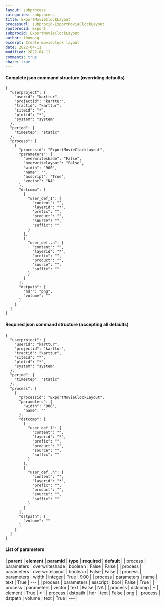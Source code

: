 ```yaml
---
layout: subprocess
categories: subprocess
title: ExportMovieClockLayout
processurl: subprocid-ExportMovieClockLayout
rootprocid: Export
subprocid: ExportMovieClockLayout
author: thomasg
excerpt: Create movieclock layout
date: 2022-04-11
modified: 2022-04-11
comments: true
share: true
---
```


#### Complete json command structure (overriding defaults)
```
{
  "userproject": {
    "userid": "karttur",
    "projectid": "karttur",
    "tractid": "karttur",
    "siteid": "*",
    "plotid": "*",
    "system": "system"
  },
  "period": {
    "timestep": "static"
  },
  "process": [
    {
      "processid": "ExportMovieClockLayout",
      "parameters": {
        "overwriteshade": "False",
        "overwritelayout": "False",
        "width": "900",
        "name": "",
        "asscript": "True",
        "vector": "NA"
      },
      "dstcomp": [
        {
          "user_def_1": {
            "content": "",
            "layerid": "*",
            "prefix": "",
            "product": "",
            "source": "",
            "suffix": ""
          }
        },
        {
          "user_def..n": {
            "content": "",
            "layerid": "*",
            "prefix": "",
            "product": "",
            "source": "",
            "suffix": ""
          }
        }
      ],
      "dstpath": {
        "hdr": "png",
        "volume": ""
      }
    }
  ]
}
```
#### Required json command structure (accepting all defaults)
```
{
  "userproject": {
    "userid": "karttur",
    "projectid": "karttur",
    "tractid": "karttur",
    "siteid": "*",
    "plotid": "*",
    "system": "system"
  },
  "period": {
    "timestep": "static"
  },
  "process": [
    {
      "processid": "ExportMovieClockLayout",
      "parameters": {
        "width": "900",
        "name": ""
      },
      "dstcomp": [
        {
          "user_def_1": {
            "content": "",
            "layerid": "*",
            "prefix": "",
            "product": "",
            "source": "",
            "suffix": ""
          }
        },
        {
          "user_def..n": {
            "content": "",
            "layerid": "*",
            "prefix": "",
            "product": "",
            "source": "",
            "suffix": ""
          }
        }
      ],
      "dstpath": {
        "volume": ""
      }
    }
  ]
}
```
#### List of parameters

| **parent** | **element** | **paramid** | **type** | **required** | **default** |
| process | parameters | overwriteshade | boolean | False | False |
| process | parameters | overwritelayout | boolean | False | False |
| process | parameters | width | integer | True | 900 |
| process | parameters | name | text | True | --- |
| process | parameters | asscript | bool | False | True |
| process | parameters | vector | text | False | NA |
| process | dstcomp | * | element | True | * |
| process | dstpath | hdr | text | False | png |
| process | dstpath | volume | text | True | --- |
